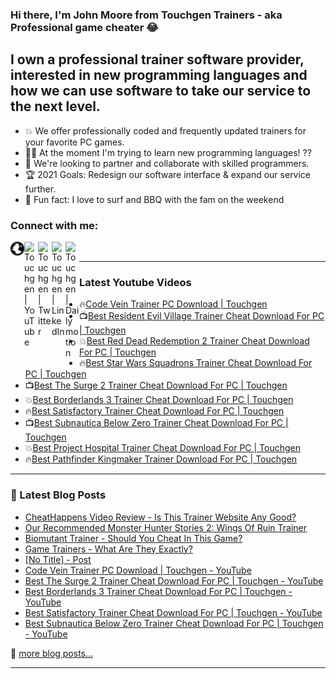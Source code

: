 ### Hi there, I'm John Moore from Touchgen Trainers - aka Professional game cheater 😂
## I own a professional trainer software provider, interested in new programming languages and how we can use software to take our service to the next level.

- 💥 We offer professionally coded and frequently updated trainers for your favorite PC games.
- 👩‍💻 At the moment I'm trying to learn new programming languages! ??
- 🤝 We're looking to partner and collaborate with skilled programmers.
- 🏆 2021 Goals: Redesign our software interface & expand our service further. 
- 🎉 Fun fact: I love to surf and BBQ with the fam on the weekend


### Connect with me:

[<img align="left" alt="Touchgen.net" width="22px" src="https://raw.githubusercontent.com/iconic/open-iconic/master/svg/globe.svg" />][website]
[<img align="left" alt="Touchgen | YouTube" width="22px" src="https://cdn.jsdelivr.net/npm/simple-icons@v3/icons/youtube.svg" />][youtube]
[<img align="left" alt="Touchgen | Twitter" width="22px" src="https://cdn.jsdelivr.net/npm/simple-icons@v3/icons/twitter.svg" />][twitter]
[<img align="left" alt="Touchgen | LinkedIn" width="22px" src="https://cdn.jsdelivr.net/npm/simple-icons@v3/icons/linkedin.svg" />][linkedin]
[<img align="left" alt="Touchgen | Dailymotion" width="22px" src="https://cdn.jsdelivr.net/npm/simple-icons@v3/icons/dailymotion.svg" />][dailymotion]

<br />

---
### Latest Youtube Videos

<!-- VIDEO-POST-LIST:START -->
 - 🔥[Code Vein Trainer PC Download | Touchgen](https://www.youtube.com/watch?v=g0uV3XJYyWU)
 - 📺[Best Resident Evil Village Trainer Cheat Download For PC | Touchgen](https://www.youtube.com/watch?v=oy_CNrI8DlY)
 - 💥[Best Red Dead Redemption 2 Trainer Cheat Download For PC | Touchgen](https://www.youtube.com/watch?v=dX3VmYrRqkY)
 - 🔥[Best Star Wars Squadrons Trainer Cheat Download For PC | Touchgen](https://www.youtube.com/watch?v=xDHtwMdYiFw)
 - 📺[Best The Surge 2 Trainer Cheat Download For PC | Touchgen](https://www.youtube.com/watch?v=gtByxJ0XD1U)
 - 💥[Best Borderlands 3 Trainer Cheat Download For PC | Touchgen](https://www.youtube.com/watch?v=1mCnnunOVM8)
 - 🔥[Best Satisfactory Trainer Cheat Download For PC | Touchgen](https://www.youtube.com/watch?v=xb_tsj03p90)
 - 📺[Best Subnautica Below Zero Trainer Cheat Download For PC | Touchgen](https://www.youtube.com/watch?v=kFKcSaWTBMc)
 - 💥[Best Project Hospital Trainer Cheat Download For PC | Touchgen](https://www.youtube.com/watch?v=b2prNIkFV_0)
 - 🔥[Best Pathfinder Kingmaker Trainer Download For PC | Touchgen](https://www.youtube.com/watch?v=M1s6WKM4k0o)<!-- VIDEO-POST-LIST:END -->
---

### 🧾 Latest Blog Posts

<!-- BLOG-POST-LIST:START -->
- [CheatHappens Video Review - Is This Trainer Website Any Good?](https://touchgen-gaming-trainers.blogspot.com/2021/07/cheathappens-video-review-is-this.html)
- [Our Recommended Monster Hunter Stories 2: Wings Of Ruin Trainer](https://touchgen-gaming-trainers.blogspot.com/2021/07/our-recommended-monster-hunter-stories.html)
- [Biomutant Trainer - Should You Cheat In This Game?](https://touchgen-gaming-trainers.blogspot.com/2021/07/biomuntant-trainer-should-you-cheat-in.html)
- [Game Trainers - What Are They Exactly?](https://touchgen-gaming-trainers.blogspot.com/2021/06/game-trainers-what-are-they-exactly.html)
- [[No Title] - Post](https://ca.pinterest.com/pin/wu6yIhsK/)
- [Code Vein Trainer PC Download | Touchgen - YouTube](https://www.youtube.com/watch?v=g0uV3XJYyWU&feature=youtu.be)
- [Best The Surge 2 Trainer Cheat Download For PC | Touchgen - YouTube](https://www.youtube.com/watch?v=gtByxJ0XD1U&feature=youtu.be)
- [Best Borderlands 3 Trainer Cheat Download For PC | Touchgen - YouTube](https://www.youtube.com/watch?v=1mCnnunOVM8&feature=youtu.be)
- [Best Satisfactory Trainer Cheat Download For PC | Touchgen - YouTube](https://www.youtube.com/watch?v=xb_tsj03p90&feature=youtu.be)
- [Best Subnautica Below Zero Trainer Cheat Download For PC | Touchgen - YouTube](https://www.youtube.com/watch?v=kFKcSaWTBMc&feature=youtu.be)
<!-- BLOG-POST-LIST:END -->

📖 [more blog posts...](https://touchgen-gaming-trainers.blogspot.com)

---


[website]: https://www.touchgen.net
[twitter]: https://twitter.com/touchgentrainer
[youtube]: https://www.youtube.com/c/Touchgen
[dailymotion]: https://www.dailymotion.com/dm_aedae9e8c0bf3c7b8a4c59d9a0f042c6
[linkedin]: https://www.linkedin.com/company/touchgencheats
